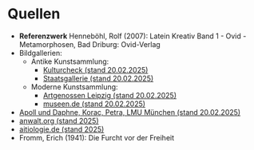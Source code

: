 # Quellen

- **Referenzwerk** Henneböhl, Rolf (2007): Latein Kreativ Band 1 - Ovid - Metamorphosen, Bad Driburg: Ovid-Verlag
- Bildgallerien:
    - Antike Kunstsammlung:
        - [Kulturcheck (stand 20.02.2025)](https://kulturcheck.at/zugabe/apollo-und-daphne-die-metamorphosen-des-ovid/)
        - [Staatsgallerie (stand 20.02.2025)](https://www.staatsgalerie.de/de/sammlung-digital/apoll-und-daphne#:~:text=Bevor%20er%20sie%20einholen%20kann,gepackt%2C%20beginnt%20die%20Verwandlung%20Daphnes)
    - Moderne Kunstsammlung:
        - [Artgenossen Leipzig (stand 20.02.2025)](https://artgenossen-leipzig.de/kunstwissen/metamorphose-kunst/)
        - [museen.de (stand 20.02.2025)](https://museen.de/metamorphosen-muenchen.html)
- [Apoll und Daphne, Korac, Petra, LMU München (stand 20.02.2025)](https://www.fachdidaktik.klassphil.uni-muenchen.de/forschung/seminarertraege/ovid_met/metamorphosen_archiv/referat_korac.pdf)
- [anwalt.org (stand 2025)](https://www.anwalt.org/stalking/#was-istbedeutet-stalking-eine-definition)
- [aitiologie.de (stand 2025)](https://www.aitiologie.de/aktuelles/vorgestellt_Essays/daphne/2024_09-Daphne.pdf)
- Fromm, Erich (1941): Die Furcht vor der Freiheit
